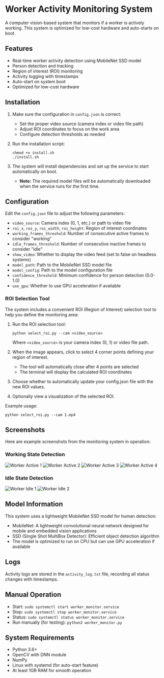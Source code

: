 # Worker Activity Monitoring System

A computer vision-based system that monitors if a worker is actively working. This system is optimized for low-cost hardware and auto-starts on boot.

## Features

- Real-time worker activity detection using MobileNet SSD model
- Person detection and tracking
- Region of interest (ROI) monitoring
- Activity logging with timestamps
- Auto-start on system boot
- Optimized for low-cost hardware

## Installation

1. Make sure the configuration in `config.json` is correct:
   - Set the proper video source (camera index or video file path)
   - Adjust ROI coordinates to focus on the work area
   - Configure detection thresholds as needed

2. Run the installation script:
   ```
   chmod +x install.sh
   ./install.sh
   ```

3. The system will install dependencies and set up the service to start automatically on boot.
   - **Note:** The required model files will be automatically downloaded when the service runs for the first time.

## Configuration

Edit the `config.json` file to adjust the following parameters:

- `video_source`: Camera index (0, 1, etc.) or path to video file
- `roi_x`, `roi_y`, `roi_width`, `roi_height`: Region of interest coordinates
- `working_frames_threshold`: Number of consecutive active frames to consider "working"
- `idle_frames_threshold`: Number of consecutive inactive frames to consider "idle"
- `show_video`: Whether to display the video feed (set to false on headless systems)
- `model_path`: Path to the MobileNet SSD model file
- `model_config`: Path to the model configuration file
- `confidence_threshold`: Minimum confidence for person detection (0.0-1.0)
- `use_gpu`: Whether to use GPU acceleration if available

### ROI Selection Tool

The system includes a convenient ROI (Region of Interest) selection tool to help you define the monitoring area:

1. Run the ROI selection tool:
   ```
   python select_roi.py --cam <video_source>
   ```
   Where `<video_source>` is your camera index (0, 1) or video file path.

2. When the image appears, click to select 4 corner points defining your region of interest.
   - The tool will automatically close after 4 points are selected
   - The terminal will display the calculated ROI coordinates

3. Choose whether to automatically update your config.json file with the new ROI values.

4. Optionally view a visualization of the selected ROI.

Example usage:
```
python select_roi.py --cam 1.mp4
```

## Screenshots

Here are example screenshots from the monitoring system in operation:

### Working State Detection
![Worker Active 1](/home/dev1/Final_Products/worker-monitor/screenshots/worker_active_1.png)
![Worker Active 2](/home/dev1/Final_Products/worker-monitor/screenshots/worker_active_2.png)
![Worker Active 3](/home/dev1/Final_Products/worker-monitor/screenshots/worker_active_3.png)
![Worker Active 4](/home/dev1/Final_Products/worker-monitor/screenshots/worker_idle_3.png)

### Idle State Detection
![Worker Idle 1](/home/dev1/Final_Products/worker-monitor/screenshots/worker_idle_5.png)
![Worker Idle 2](/home/dev1/Final_Products/worker-monitor/screenshots/worker_idle_6.png)


## Model Information

This system uses a lightweight MobileNet SSD model for human detection:
- MobileNet: A lightweight convolutional neural network designed for mobile and embedded vision applications
- SSD (Single Shot MultiBox Detector): Efficient object detection algorithm
- The model is optimized to run on CPU but can use GPU acceleration if available

## Logs

Activity logs are stored in the `activity_log.txt` file, recording all status changes with timestamps.

## Manual Operation

- Start: `sudo systemctl start worker_monitor.service`
- Stop: `sudo systemctl stop worker_monitor.service`
- Status: `sudo systemctl status worker_monitor.service`
- Run manually (for testing): `python3 worker_monitor.py`

## System Requirements

- Python 3.6+
- OpenCV with DNN module
- NumPy
- Linux with systemd (for auto-start feature)
- At least 1GB RAM for smooth operation
